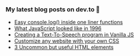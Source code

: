 ### My latest blog posts on dev.to 📖

<!-- BLOG-POST-LIST:START -->
- [Easy console.log&lpar;&rpar; inside one liner functions](https://dev.to/js_bits_bill/easy-consolelog-inside-one-liner-functions-4fjg)
- [What JavaScript looked like in 1996](https://dev.to/js_bits_bill/what-javascript-looked-like-in-1996-3o9)
- [Creating a Text-To-Speech program in Vanilla JS](https://dev.to/js_bits_bill/creating-a-text-to-speech-program-in-vanilla-js-586l)
- [Customize any website with your own CSS](https://dev.to/js_bits_bill/customize-any-website-with-your-own-css-2bll)
- [3 Uncommon but useful HTML elements](https://dev.to/js_bits_bill/3-uncommon-but-useful-html-elements-jdi)
<!-- BLOG-POST-LIST:END -->

